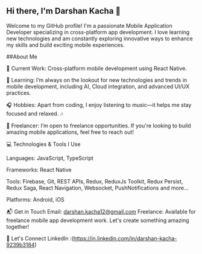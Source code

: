 ## Hi there, I'm Darshan Kacha 👋
Welcome to my GitHub profile! I'm a passionate Mobile Application Developer specializing in cross-platform app development. I love learning new technologies and am constantly exploring innovative ways to enhance my skills and build exciting mobile experiences.

##About Me

🔨 Current Work: Cross-platform mobile development using React Native.

🌱 Learning: I’m always on the lookout for new technologies and trends in mobile development, including AI, Cloud integration, and advanced UI/UX practices.

🎧 Hobbies: Apart from coding, I enjoy listening to music—it helps me stay focused and relaxed. 🎶

💼 Freelancer: I’m open to freelance opportunities. If you're looking to build amazing mobile applications, feel free to reach out!

💻 Technologies & Tools I Use

Languages: JavaScript, TypeScript

Frameworks: React Native

Tools: Firebase, Git, REST APIs, Redux, ReduxJs Toolkit, Redux Persist, Redux Saga, React Navigation, Websocket, PushNotifications and more...

Platforms: Android, iOS

📬 Get in Touch
Email: darshan.kacha12@gmail.com
Freelance: Available for freelance mobile app development work. Let's create something amazing together!

🌟 Let's Connect
LinkedIn :(https://in.linkedin.com/in/darshan-kacha-9239b3184)



<!--
**kachadarshan/kachadarshan** is a ✨ _special_ ✨ repository because its `README.md` (this file) appears on your GitHub profile.

Here are some ideas to get you started:

- 🔭 I’m currently working on ...
- 🌱 I’m currently learning ...
- 👯 I’m looking to collaborate on ...
- 🤔 I’m looking for help with ...
- 💬 Ask me about ...
- 📫 How to reach me: ...
- 😄 Pronouns: ...
- ⚡ Fun fact: ...
-->
